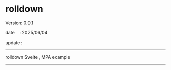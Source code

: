 ﻿# rolldown

 Version: 0.9.1

 date    : 2025/06/04

 update :

***

rolldown Svelte , MPA example

***
